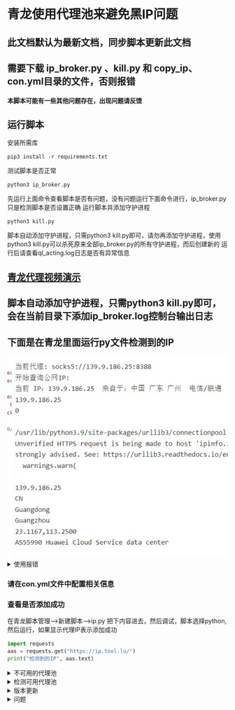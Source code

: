 # 青龙使用代理池来避免黑IP问题

## 此文档默认为最新文档，同步脚本更新此文档

## 需要下载 ip_broker.py 、kill.py 和 copy_ip、con.yml目录的文件，否则报错

#### 本脚本可能有一些其他问题存在，出现问题请反馈

## 运行脚本

安装所需库

```pip3
pip3 install -r requirements.txt
```

测试脚本是否正常

```shell
python3 ip_broker.py
```

先运行上面命令查看脚本是否有问题，没有问题运行下面命令进行，ip_broker.py只是检测脚本是否设置正确
运行脚本并添加守护进程

```shell
python3 kill.py
```

脚本自动添加守护进程，只需python3 kill.py即可，请勿再添加守护进程，使用python3 kill.py可以杀死原来全部ip_broker.py的所有守护进程，而后创建新的
运行后请查看ql_acting.log日志是否有异常信息

## [青龙代理视频演示](https://www.youtube.com/playlist?list=PLH5cFwS6-yF-yDy-eGA3nVVa-2Nl43ZKk)

## 脚本自动添加守护进程，只需python3 kill.py即可，会在当前目录下添加ip_broker.log控制台输出日志

## 下面是在青龙里面运行py文件检测到的IP

<img src="./img/demo.jpg" alt="">
<br>

<details>
  <summary>使用报错</summary>
  <pre><code> 
如果运行提示图片 import ****** 报错 请安装 pip install ******，或者百度搜索 import ******,
pyyaml  = yaml 是用来读取yaml文件的库
<img src="./img/cw.jpg" alt="错误提示缺少依赖库">
根据需代码提示缺少依赖添加
  </code></pre>
</details>

### 请在con.yml文件中配置相关信息

### 查看是否添加成功

在青龙脚本管理-->新建脚本-->ip.py
把下内容进去，然后调试，脚本选择python,然后运行，如果显示代理IP表示添加成功

```python
import requests
aas = requests.get("https://ip.tool.lu/")
print("检测到的IP", aas.text)
```

<details>
  <summary>不可用的代理池</summary>
  <pre><code> 
http://ip.yqie.com/ipproxy.htm 确认不可用
http://www.xsdaili.cn/ 没看到更新，放弃
http://www.taiyanghttp.com/free 放弃没有可用的
https://www.toolbaba.cn/ip 不可用
https://www.atomintersoft.com/high_anonymity_elite_proxy_list 不可用
https://ab57.ru/downloads/proxyold.txt 不可用
http://www.proxylists.net/http_highanon.txt 不可用
https://www.my-proxy.com/free-proxy-list-2.html 不可用
http://www.cybersyndrome.net/pla6.html 不可用
https://www.cnproxy.com/proxy1.html 不可用
https://www.89ip.cn/index_1.html 不可用
http://www.kxdaili.com/dailiip/2/1.html 不可用
http://emailtry.com/index/1 不可用
https://pzzqz.com/ 不可用
http://nntime.com/ 不可用
https://list.proxylistplus.com/Fresh-HTTP-Proxy-List-1 不可用
https://openproxy.space/ 不可用
https://www.tyhttp.com/free/ 不可用
https://proxy11.com/ 不可用
  </code></pre>
</details>

<details>
  <summary>检测可用代理池</summary>
  <pre><code> 
http://proxylist.fatezero.org/ = http://proxylist.fatezero.org/proxy.list 可用率高
https://proxy.mimvp.com/freesecret 抓起来麻烦，端口是图片
https://freeproxylists.net/zh/ 1/10
http://www.kxdaili.com/dailiip.html 1/5
http://www.kxdaili.com/dailiip/2/1.html 1/10
http://pubproxy.com/api/proxy?limit=20&format=txt&type=http 不可用，偶尔可用
https://www.cool-proxy.net/ 九个出一个
https://proxy-list.org/english/index.php bs4加密，可能有反爬，国内不能直接访问，待测试可用时长
https://regex101.com/
https://ip.jiangxianli.com/ 13个出两个
https://www.freeproxylists.net/zh/ 1/20
https://www.proxy-list.download/HTTP 26出一个
http://www.kxdaili.com/dailiip/2/1.html 11个出一个
http://www.kxdaili.com/dailiip.html 9个出三个
http://www.cybersyndrome.net/pla6.html 1/20可用
http://www.cybersyndrome.net/pla6.html 1/10
https://spys.one/en/anonymous-proxy-list/ 一个可用
https://spys.one/en/https-ssl-proxy/ 两个
https://raw.githubusercontent.com/TheSpeedX/SOCKS-List/master/http.txt 1/1000
https://raw.githubusercontent.com/mertguvencli/http-proxy-list/main/proxy-list/data.txt 可用率高
https://github.com/mertguvencli/http-proxy-list
https://github.com/monosans/proxy-scraper-checker
https://ip.ihuan.me/ 一个可用
https://hidemy.name/en/proxy-list/ 一个可用
https://www.us-proxy.org/ 5个
https://proxy.seofangfa.com/ 可以使用就一个检测成功的
  </code></pre>
</details>

<details>
  <summary>版本更新</summary>
  <pre><code> 
1.0版本
    > 修复运行多个线程守护而对配置文件照成合并乱码删除的BUG
1.1版本
    > 添加日志输出，输出位置为当前目录下的ql_acting.log
    > ql_acting.log > 10M 会清空日志
1.2版本
    > 换肉不换皮，基本能封闭的都分离的
    > 添加了sqlite3数据库，支持节点筛选
    > 添加国外代理
    > 优化代理检测速度，由原来单线程变成同时检测多个代理，极大减少了未来多节点的检测时间
    > 第一次运行会提示异常，第二次就没有问题了
1.2.1版本
    > 修复了sqlite3数据库获取上次数据问题，无法获取本次代理问题
    > 增加了代理检测，在添加到配置文件的时候又进行了一次检测，但是会导致脚本运行时间延长
未来版本
    > 逐渐向代理池方向发展
  </code></pre>
</details>

<details>
  <summary>问题</summary>
  <pre><code> 
代理添加上不能用
    > 青龙2.10版本不支持代理添加，2.11未知，2.12支持
    > 代理池里IP只能保证添加的时候是可用的，但是添加后能用多久就不知道了，一般2-3分钟
代理池问题
    > 不确定抓取代理池多了是否会被封IP
    > 代理池抓取的IP安全性方面无法保证，请自行选择是否使用
    > 如果因为抓取过多，而被网址封IP，可反馈，有解决方案，但是怕被某些人攻击服务器，只能当备用方案
其他问题
    > 所有反馈都会尽量解决，但是因个人技术问题，不能保证解决所有问题
    > 以后反馈问题会在晚上十点左右回复，白天有时回复，但是不保证
    > 此脚本可能存在其他问题，请自行测试，并且反馈问题
    > 本人只能保证本人仓库的代码的没有任何偷取信息行为，如果有信息泄露，一切与本人无关
    > 此脚本仅限用于学习交流，代码在使用过程中，出现任何不法行为，本人将不承担任何责任
  </code></pre>
</details>
